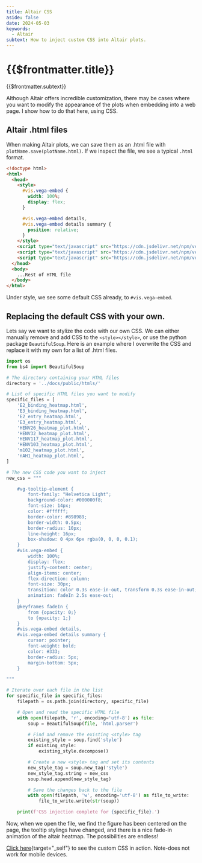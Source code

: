 ```yaml
---
title: Altair CSS
aside: false
date: 2024-05-03
keywords:
  - Altair
subtext: How to inject custom CSS into Altair plots.
---
```


# {{$frontmatter.title}}

{{$frontmatter.subtext}}

Although Altair offers incredible customization, there may be cases where you want to modify the appearance of the plots when embedding into a web page. I show how to do that here, using CSS.

## Altair .html files

When making Altair plots, we can save them as an .html file with `plotName.save(plotName.html)`. If we inspect the file, we see a typical `.html` format.

```html
<!doctype html>
<html>
  <head>
    <style>
      #vis.vega-embed {
        width: 100%;
        display: flex;
      }

      #vis.vega-embed details,
      #vis.vega-embed details summary {
        position: relative;
      }
    </style>
    <script type="text/javascript" src="https://cdn.jsdelivr.net/npm/vega@5"></script>
    <script type="text/javascript" src="https://cdn.jsdelivr.net/npm/vega-lite@5.15.1"></script>
    <script type="text/javascript" src="https://cdn.jsdelivr.net/npm/vega-embed@6"></script>
  </head>
  <body>
    ...Rest of HTML file
  </body>
</html>
```

Under style, we see some default CSS already, to `#vis.vega-embed`.

## Replacing the default CSS with your own.

Lets say we want to stylize the code with our own CSS. We can either manually remove and add CSS to the `<style></style>`, or use the python package `BeautifulSoup`. Here is an example where I overwrite the CSS and replace it with my own for a list of .html files.

```python
import os
from bs4 import BeautifulSoup

# The directory containing your HTML files
directory = '../docs/public/htmls/'

# List of specific HTML files you want to modify
specific_files = [
    'E2_binding_heatmap.html',
    'E3_binding_heatmap.html',
    'E2_entry_heatmap.html',
    'E3_entry_heatmap.html',
    'HENV26_heatmap_plot.html',
    'HENV32_heatmap_plot.html',
    'HENV117_heatmap_plot.html',
    'HENV103_heatmap_plot.html',
    'm102_heatmap_plot.html',
    'nAH1_heatmap_plot.html',
]

# The new CSS code you want to inject
new_css = """

    #vg-tooltip-element {
        font-family: "Helvetica Light";
        background-color: #000000f8;
        font-size: 14px;
        color: #ffffff;
        border-color: #898989;
        border-width: 0.5px;
        border-radius: 10px;
        line-height: 16px;
        box-shadow: 0 4px 6px rgba(0, 0, 0, 0.1);
    }
    #vis.vega-embed {
        width: 100%;
        display: flex;
        justify-content: center;
        align-items: center;
        flex-direction: column;
        font-size: 30px;
        transition: color 0.3s ease-in-out, transform 0.3s ease-in-out;
        animation: fadeIn 2.5s ease-out;
    }
    @keyframes fadeIn {
        from {opacity: 0;}
        to {opacity: 1;}
    }
    #vis.vega-embed details,
    #vis.vega-embed details summary {
        cursor: pointer;
        font-weight: bold;
        color: #333;
        border-radius: 5px;
        margin-bottom: 5px;
    }

"""

# Iterate over each file in the list
for specific_file in specific_files:
    filepath = os.path.join(directory, specific_file)

    # Open and read the specific HTML file
    with open(filepath, 'r', encoding='utf-8') as file:
        soup = BeautifulSoup(file, 'html.parser')

        # Find and remove the existing <style> tag
        existing_style = soup.find('style')
        if existing_style:
            existing_style.decompose()

        # Create a new <style> tag and set its contents
        new_style_tag = soup.new_tag('style')
        new_style_tag.string = new_css
        soup.head.append(new_style_tag)

        # Save the changes back to the file
        with open(filepath, 'w', encoding='utf-8') as file_to_write:
            file_to_write.write(str(soup))

    print(f'CSS injection complete for {specific_file}.')
```

Now, when we open the file, we find the figure has been centered on the page, the tooltip stylings have changed, and there is a nice fade-in animation of the altair heatmap. The possibilities are endless!

[Click here](/htmls/E3_entry_heatmap.html){target="\_self"} to see the custom CSS in action. Note-does not work for mobile devices.
